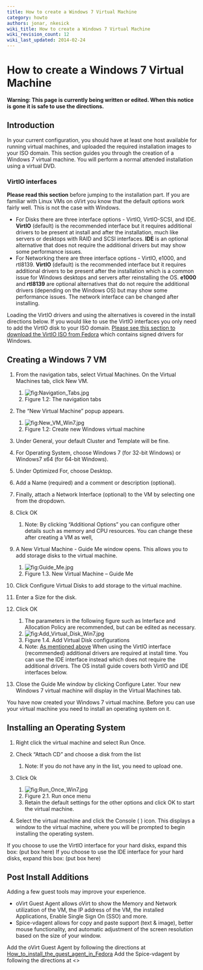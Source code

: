 ```yaml
---
title: How to create a Windows 7 Virtual Machine
category: howto
authors: jonar, nkesick
wiki_title: How to create a Windows 7 Virtual Machine
wiki_revision_count: 12
wiki_last_updated: 2014-02-24
---
```


# How to create a Windows 7 Virtual Machine

**Warning: This page is currently being written or edited. When this notice is gone it is safe to use the directions.**

## Introduction

In your current configuration, you should have at least one host available for running virtual machines, and uploaded the required installation images to your ISO domain. This section guides you through the creation of a Windows 7 virtual machine. You will perform a normal attended installation using a virtual DVD.

### VirtIO interfaces

**Please read this section** before jumping to the installation part. If you are familiar with Linux VMs on oVirt you know that the default options work fairly well. This is not the case with Windows.

*   For Disks there are three interface options - VirtIO, VirtIO-SCSI, and IDE. **VirtIO** (default) is the recommended interface but it requires additional drivers to be present at install and after the installation, much like servers or desktops with RAID and SCSI interfaces. **IDE** is an optional alternative that does not require the additional drivers but may show some performance issues.
*   For Networking there are three interface options - VirtIO, e1000, and rtl8139. **VirtIO** (default) is the recommended interface but it requires additional drivers to be present after the installation which is a common issue for Windows desktops and servers after reinstalling the OS. **e1000** and **rtl8139** are optional alternatives that do not require the additional drivers (depending on the Windows OS) but may show some performance issues. The network interface can be changed after installing.

Loading the VirtIO drivers and using the alternatives is covered in the install directions below. If you would like to use the VirtIO interfaces you only need to add the VirtIO disk to your ISO domain. [Please see this section to download the VirtIO ISO from Fedora](Understanding_Guest_Agents_and_Other_Tools#VirtIO_Drivers) which contains signed drivers for Windows.

## Creating a Windows 7 VM

1.  From the navigation tabs, select Virtual Machines. On the Virtual Machines tab, click New VM.
    1.  ![](Navigation_Tabs.jpg "fig:Navigation_Tabs.jpg")
    2.  Figure 1.2: The navigation tabs

2.  The “New Virtual Machine” popup appears.
    1.  ![](New_VM_Win7.jpg "fig:New_VM_Win7.jpg")
    2.  Figure 1.2: Create new Windows virtual machine

3.  Under General, your default Cluster and Template will be fine.
4.  For Operating System, choose Windows 7 (for 32-bit Windows) or Windows7 x64 (for 64-bit Windows).
5.  Under Optimized For, choose Desktop.
6.  Add a Name (required) and a comment or description (optional).
7.  Finally, attach a Network Interface (optional) to the VM by selecting one from the dropdown.
8.  Click OK
    1.  Note: By clicking “Additional Options” you can configure other details such as memory and CPU resources. You can change these after creating a VM as well,

9.  A New Virtual Machine - Guide Me window opens. This allows you to add storage disks to the virtual machine.
    1.  ![](Guide_Me.jpg "fig:Guide_Me.jpg")
    2.  Figure 1.3. New Virtual Machine – Guide Me

10. Click Configure Virtual Disks to add storage to the virtual machine.
11. Enter a Size for the disk.
12. Click OK
    1.  The parameters in the following figure such as Interface and Allocation Policy are recommended, but can be edited as necessary.
    2.  ![](Add_Virtual_Disk_Win7.jpg "fig:Add_Virtual_Disk_Win7.jpg")
    3.  Figure 1.4. Add Virtual Disk configurations
    4.  Note: [As mentioned above](How_to_create_a_Windows_7_Virtual_Machine#VirtIO_interfaces) When using the VirtIO interface (recommended) additional drivers are required at install time. You can use the IDE interface instead which does not require the additional drivers. The OS install guide covers both VirtIO and IDE interfaces below.

13. Close the Guide Me window by clicking Configure Later. Your new Windows 7 virtual machine will display in the Virtual Machines tab.

You have now created your Windows 7 virtual machine. Before you can use your virtual machine you need to install an operating system on it.

## Installing an Operating System

1.  Right click the virtual machine and select Run Once.
2.  Check “Attach CD” and choose a disk from the list
    1.  Note: If you do not have any in the list, you need to upload one.

3.  Click Ok
    1.  ![](Run_Once_Win7.jpg "fig:Run_Once_Win7.jpg")
    2.  Figure 2.1. Run once menu
    3.  Retain the default settings for the other options and click OK to start the virtual machine.

4.  Select the virtual machine and click the Console ( ) icon. This displays a window to the virtual machine, where you will be prompted to begin installing the operating system.

If you choose to use the VirtIO interface for your hard disks, expand this box: (put box here) If you choose to use the IDE interface for your hard disks, expand this box: (put box here)

## Post Install Additions

Adding a few guest tools may improve your experience.

*   oVirt Guest Agent allows oVirt to show the Memory and Network utilization of the VM, the IP address of the VM, the installed Applications, Enable Single Sign On (SSO) and more.
*   Spice-vdagent allows for copy and paste support (text & image), better mouse functionality, and automatic adjustment of the screen resolution based on the size of your window.

Add the oVirt Guest Agent by following the directions at [How_to_install_the_guest_agent_in_Fedora](How_to_install_the_guest_agent_in_Fedora) Add the Spice-vdagent by following the directions at <<UNWRITTEN>>
